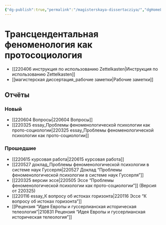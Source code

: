 ```yaml
---
{"dg-publish":true,"permalink":"/magisterskaya-dissertacziya/","dgHomeLink":false,"dgPassFrontmatter":false}
---
```


# Трансцендентальная феноменология как протосоциология
- [[220406 инструкция по использованию Zettelkasten|Инструкция по использованию Zettelkasten]]
- [[магистерская диссертация_рабочие заметки|Рабочие заметки]]


## Отчёты
### Новый
- [[220604 Вопросы|220604 Вопросы]]
- [[220325 essay_Проблемы феноменологической психологии как прото-социологии|220325 essay_Проблемы феноменологической психологии как прото-социологии]]

### Прошедшие
- [[220615 курсовая работа|220615 курсовая работа]]
- [[220527 доклад_Проблемы феноменологической психологии в системе наук Гуссерля|220527 Доклад “Проблемы феноменологической психологии в системе наук Гуссерля”]]
- [[220325 версии эссе|220505 Эссе “Проблемы феноменологической психологии как прото-социологии”]] (Версия от 220325)
- [[220116 essay_К вопросу об истоках горизонта|220116 Эссе “К вопросу об истоках горизонта”]]
- [[Рецензия “Идея Европы и гуссерлианская историческая телеология”|210831 Рецензия “Идея Европы и гуссерлианская историческая телеология”]]